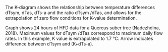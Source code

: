 The K-diagram  shows the relationship between temperature differences dTsym, dTas, dTs-a and the ratio dTsym /dTas, and allows for the extrapolation of zero flow conditions for K-value determination.  

Graph shows 24 hours of HFD data for a Quercus suber tree (Nadezhdina, 2018). Maximum values for dTsym /dTas correspond to maximum daily flow rates. In this example, K value is extrapolated to 1.7 °C. Arrow indicates difference between dTsym and (K+dTs-a).
